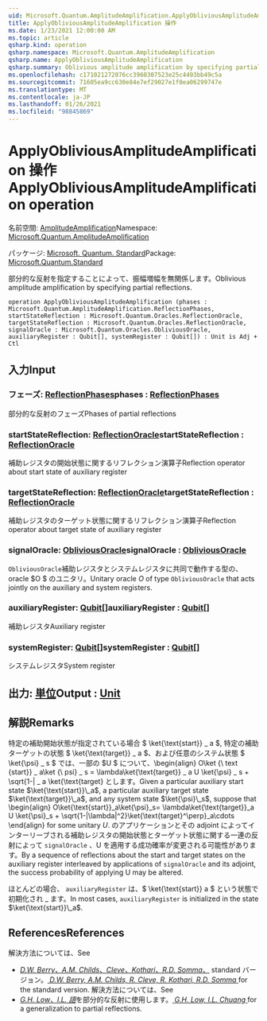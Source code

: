 ```yaml
---
uid: Microsoft.Quantum.AmplitudeAmplification.ApplyObliviousAmplitudeAmplification
title: ApplyObliviousAmplitudeAmplification 操作
ms.date: 1/23/2021 12:00:00 AM
ms.topic: article
qsharp.kind: operation
qsharp.namespace: Microsoft.Quantum.AmplitudeAmplification
qsharp.name: ApplyObliviousAmplitudeAmplification
qsharp.summary: Oblivious amplitude amplification by specifying partial reflections.
ms.openlocfilehash: c171021272076cc3960307523e25c4493bb49c5a
ms.sourcegitcommit: 71605ea9cc630e84e7ef29027e1f0ea06299747e
ms.translationtype: MT
ms.contentlocale: ja-JP
ms.lasthandoff: 01/26/2021
ms.locfileid: "98845869"
---
```

# <a name="applyobliviousamplitudeamplification-operation"></a><span data-ttu-id="d3585-102">ApplyObliviousAmplitudeAmplification 操作</span><span class="sxs-lookup"><span data-stu-id="d3585-102">ApplyObliviousAmplitudeAmplification operation</span></span>

<span data-ttu-id="d3585-103">名前空間: [AmplitudeAmplification](xref:Microsoft.Quantum.AmplitudeAmplification)</span><span class="sxs-lookup"><span data-stu-id="d3585-103">Namespace: [Microsoft.Quantum.AmplitudeAmplification](xref:Microsoft.Quantum.AmplitudeAmplification)</span></span>

<span data-ttu-id="d3585-104">パッケージ: [Microsoft. Quantum. Standard](https://nuget.org/packages/Microsoft.Quantum.Standard)</span><span class="sxs-lookup"><span data-stu-id="d3585-104">Package: [Microsoft.Quantum.Standard](https://nuget.org/packages/Microsoft.Quantum.Standard)</span></span>


<span data-ttu-id="d3585-105">部分的な反射を指定することによって、振幅増幅を無関係します。</span><span class="sxs-lookup"><span data-stu-id="d3585-105">Oblivious amplitude amplification by specifying partial reflections.</span></span>

```qsharp
operation ApplyObliviousAmplitudeAmplification (phases : Microsoft.Quantum.AmplitudeAmplification.ReflectionPhases, startStateReflection : Microsoft.Quantum.Oracles.ReflectionOracle, targetStateReflection : Microsoft.Quantum.Oracles.ReflectionOracle, signalOracle : Microsoft.Quantum.Oracles.ObliviousOracle, auxiliaryRegister : Qubit[], systemRegister : Qubit[]) : Unit is Adj + Ctl
```


## <a name="input"></a><span data-ttu-id="d3585-106">入力</span><span class="sxs-lookup"><span data-stu-id="d3585-106">Input</span></span>

### <a name="phases--reflectionphases"></a><span data-ttu-id="d3585-107">フェーズ: [ReflectionPhases](xref:Microsoft.Quantum.AmplitudeAmplification.ReflectionPhases)</span><span class="sxs-lookup"><span data-stu-id="d3585-107">phases : [ReflectionPhases](xref:Microsoft.Quantum.AmplitudeAmplification.ReflectionPhases)</span></span>

<span data-ttu-id="d3585-108">部分的な反射のフェーズ</span><span class="sxs-lookup"><span data-stu-id="d3585-108">Phases of partial reflections</span></span>


### <a name="startstatereflection--reflectionoracle"></a><span data-ttu-id="d3585-109">startStateReflection: [ReflectionOracle](xref:Microsoft.Quantum.Oracles.ReflectionOracle)</span><span class="sxs-lookup"><span data-stu-id="d3585-109">startStateReflection : [ReflectionOracle](xref:Microsoft.Quantum.Oracles.ReflectionOracle)</span></span>

<span data-ttu-id="d3585-110">補助レジスタの開始状態に関するリフレクション演算子</span><span class="sxs-lookup"><span data-stu-id="d3585-110">Reflection operator about start state of auxiliary register</span></span>


### <a name="targetstatereflection--reflectionoracle"></a><span data-ttu-id="d3585-111">targetStateReflection: [ReflectionOracle](xref:Microsoft.Quantum.Oracles.ReflectionOracle)</span><span class="sxs-lookup"><span data-stu-id="d3585-111">targetStateReflection : [ReflectionOracle](xref:Microsoft.Quantum.Oracles.ReflectionOracle)</span></span>

<span data-ttu-id="d3585-112">補助レジスタのターゲット状態に関するリフレクション演算子</span><span class="sxs-lookup"><span data-stu-id="d3585-112">Reflection operator about target state of auxiliary register</span></span>


### <a name="signaloracle--obliviousoracle"></a><span data-ttu-id="d3585-113">signalOracle: [ObliviousOracle](xref:Microsoft.Quantum.Oracles.ObliviousOracle)</span><span class="sxs-lookup"><span data-stu-id="d3585-113">signalOracle : [ObliviousOracle](xref:Microsoft.Quantum.Oracles.ObliviousOracle)</span></span>

<span data-ttu-id="d3585-114">`ObliviousOracle`補助レジスタとシステムレジスタに共同で動作する型の、oracle $O $ のユニタリ。</span><span class="sxs-lookup"><span data-stu-id="d3585-114">Unitary oracle $O$ of type `ObliviousOracle` that acts jointly on the auxiliary and system registers.</span></span>


### <a name="auxiliaryregister--qubit"></a><span data-ttu-id="d3585-115">auxiliaryRegister: [Qubit](xref:microsoft.quantum.lang-ref.qubit)[]</span><span class="sxs-lookup"><span data-stu-id="d3585-115">auxiliaryRegister : [Qubit](xref:microsoft.quantum.lang-ref.qubit)[]</span></span>

<span data-ttu-id="d3585-116">補助レジスタ</span><span class="sxs-lookup"><span data-stu-id="d3585-116">Auxiliary register</span></span>


### <a name="systemregister--qubit"></a><span data-ttu-id="d3585-117">systemRegister: [Qubit](xref:microsoft.quantum.lang-ref.qubit)[]</span><span class="sxs-lookup"><span data-stu-id="d3585-117">systemRegister : [Qubit](xref:microsoft.quantum.lang-ref.qubit)[]</span></span>

<span data-ttu-id="d3585-118">システムレジスタ</span><span class="sxs-lookup"><span data-stu-id="d3585-118">System register</span></span>



## <a name="output--unit"></a><span data-ttu-id="d3585-119">出力: [単位](xref:microsoft.quantum.lang-ref.unit)</span><span class="sxs-lookup"><span data-stu-id="d3585-119">Output : [Unit](xref:microsoft.quantum.lang-ref.unit)</span></span>



## <a name="remarks"></a><span data-ttu-id="d3585-120">解説</span><span class="sxs-lookup"><span data-stu-id="d3585-120">Remarks</span></span>

<span data-ttu-id="d3585-121">特定の補助開始状態が指定されている場合 $ \ket{\text{start}} \_ a $, 特定の補助ターゲットの状態 $ \ket{\text{target}} \_ a $、および任意のシステム状態 $ \ket{\psi} \_ s $ では、一部の $U $ について、\begin{align} O\ket {\ text {start}} \_ a\ket {\ psi} \_ s = \lambda\ket{\text{target}} \_ a U \ket{\psi} \_ s + \sqrt{1-| \_ a \ket{\text{target} とします。</span><span class="sxs-lookup"><span data-stu-id="d3585-121">Given a particular auxiliary start state $\ket{\text{start}}\_a$, a particular auxiliary target state $\ket{\text{target}}\_a$, and any system state $\ket{\psi}\_s$, suppose that \begin{align} O\ket{\text{start}}\_a\ket{\psi}\_s= \lambda\ket{\text{target}}\_a U \ket{\psi}\_s + \sqrt{1-|\lambda|^2}\ket{\text{target}^\perp}\_a\cdots \end{align} for some unitary $U$.</span></span>
<span data-ttu-id="d3585-122">のアプリケーションとその adjoint によってインターリーブされる補助レジスタの開始状態とターゲット状態に関する一連の反射によって `signalOracle` 、U を適用する成功確率が変更される可能性があります。</span><span class="sxs-lookup"><span data-stu-id="d3585-122">By a sequence of reflections about the start and target states on the auxiliary register interleaved by applications of `signalOracle` and its adjoint, the success probability of applying U may be altered.</span></span>

<span data-ttu-id="d3585-123">ほとんどの場合、 `auxiliaryRegister` は、$ \ket{\text{start}} a $ という状態で初期化され \_ ます。</span><span class="sxs-lookup"><span data-stu-id="d3585-123">In most cases, `auxiliaryRegister` is initialized in the state $\ket{\text{start}}\_a$.</span></span>

## <a name="references"></a><span data-ttu-id="d3585-124">References</span><span class="sxs-lookup"><span data-stu-id="d3585-124">References</span></span>

<span data-ttu-id="d3585-125">解決方法については、</span><span class="sxs-lookup"><span data-stu-id="d3585-125">See</span></span>

- <span data-ttu-id="d3585-126">[ *D.W. Berry、A.M. Childs、Cleve、Kothari、R.D. Somma、*](https://arxiv.org/abs/1312.1414) standard バージョン。</span><span class="sxs-lookup"><span data-stu-id="d3585-126">[ *D.W. Berry, A.M. Childs, R. Cleve, R. Kothari, R.D. Somma* ](https://arxiv.org/abs/1312.1414) for the standard version.</span></span>
  <span data-ttu-id="d3585-127">解決方法については、</span><span class="sxs-lookup"><span data-stu-id="d3585-127">See</span></span>
- <span data-ttu-id="d3585-128">[ *G.H. Low、I.L. 語*](https://arxiv.org/abs/1610.06546)を部分的な反射に使用します。</span><span class="sxs-lookup"><span data-stu-id="d3585-128">[ *G.H. Low, I.L. Chuang* ](https://arxiv.org/abs/1610.06546) for a generalization to partial reflections.</span></span>